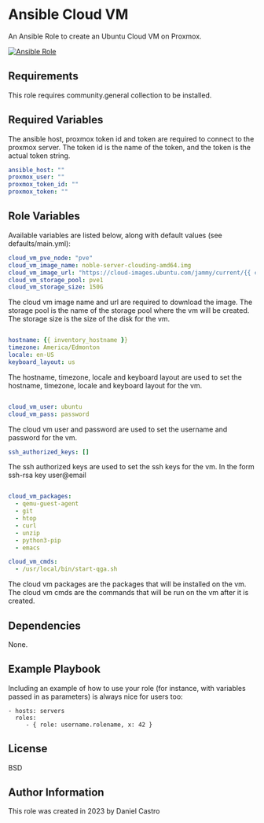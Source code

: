 Ansible Cloud VM
=========

An Ansible Role to create an Ubuntu Cloud VM on Proxmox.

[![Ansible Role](https://img.shields.io/badge/ansible--galaxy-ansible--role-blue.svg)](https://galaxy.ansible.com/)

Requirements
------------

This role requires community.general collection to be installed.

Required Variables
------------------

The ansible host, proxmox token id and token are required to connect to the proxmox server. The token id is the name of the token, and the token is the actual token string.
```yaml
ansible_host: ""
proxmox_user: ""
proxmox_token_id: ""
proxmox_token: ""
```

Role Variables
--------------

Available variables are listed below, along with default values (see defaults/main.yml):

```yaml
cloud_vm_pve_node: "pve"
cloud_vm_image_name: noble-server-clouding-amd64.img
cloud_vm_image_url: "https://cloud-images.ubuntu.com/jammy/current/{{ cloud_vm_image_name }}"
cloud_vm_storage_pool: pve1
cloud_vm_storage_size: 150G
```

The cloud vm image name and url are required to download the image. The storage pool is the name of the storage pool where the vm will be created. The storage size is the size of the disk for the vm.

```yaml

hostname: {{ inventory_hostname }}
timezone: America/Edmonton
locale: en-US
keyboard_layout: us

```
The hostname, timezone, locale and keyboard layout are used to set the hostname, timezone, locale and keyboard layout for the vm.

```yaml

cloud_vm_user: ubuntu
cloud_vm_pass: password

```
The cloud vm user and password are used to set the username and password for the vm.

```yaml
ssh_authorized_keys: []
```
The ssh authorized keys are used to set the ssh keys for the vm. In the form ssh-rsa key user@email

```yaml

cloud_vm_packages:
  - qemu-guest-agent
  - git
  - htop
  - curl
  - unzip
  - python3-pip
  - emacs

cloud_vm_cmds:
  - /usr/local/bin/start-qga.sh

```

The cloud vm packages are the packages that will be installed on the vm. The cloud vm cmds are the commands that will be run on the vm after it is created.


Dependencies
------------

None.

Example Playbook
----------------

Including an example of how to use your role (for instance, with variables passed in as parameters) is always nice for users too:

    - hosts: servers
      roles:
         - { role: username.rolename, x: 42 }

License
-------

BSD

Author Information
------------------

This role was created in 2023 by Daniel Castro
